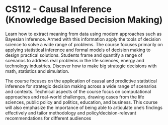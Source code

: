 # CS112 - Causal Inference (Knowledge Based Decision Making)


Learn how to extract meaning from data using modern approaches such as Bayesian Inference. Armed with this
information apply the tools of decision science to solve a wide range of problems. The course focuses primarily on
applying statistical inference and formal models of decision making to design practical solutions. Students frame
and quantify a range of scenarios to address real problems in the life sciences, energy and technology industries.
Discover how to make big strategic decisions with math, statistics and simulation.


The course focuses on the application of causal and predictive statistical inference for strategic decision making
across a wide range of scenarios and contexts. Technical aspects of the course focus on computational approaches
and real-world challenges, drawing cases from the life sciences, public policy and politics, education, and business.
This course will also emphasize the importance of being able to articulate one’s findings effectively and tailor
methodology and policy/decision-relevant recommendations for different audiences
